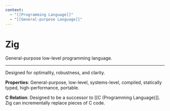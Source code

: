 ```yaml
---
context:
  - "[[Programming Language]]"
  - "[[General-purpose Language]]"
---
```


# Zig

General-purpose low-level programming language.

---

Designed for optimality, robustness, and clarity.

**Properties**: General-purpose, low-level, systems-level, compiled, statically typed, high-performance, portable.

**C Relation**: Designed to be a successor to [[C (Programming Language)]]. Zig can incrementally replace pieces of C code.
